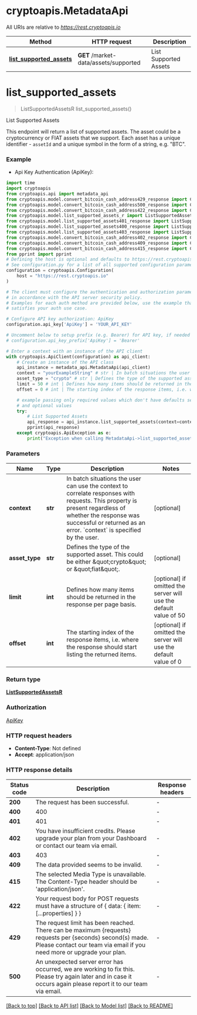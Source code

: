 # cryptoapis.MetadataApi

All URIs are relative to *https://rest.cryptoapis.io*

Method | HTTP request | Description
------------- | ------------- | -------------
[**list_supported_assets**](MetadataApi.md#list_supported_assets) | **GET** /market-data/assets/supported | List Supported Assets


# **list_supported_assets**
> ListSupportedAssetsR list_supported_assets()

List Supported Assets

This endpoint will return a list of supported assets. The asset could be a cryptocurrency or FIAT assets that we support. Each asset has a unique identifier - `assetId` and a unique symbol in the form of a string, e.g. \"BTC\".

### Example

* Api Key Authentication (ApiKey):

```python
import time
import cryptoapis
from cryptoapis.api import metadata_api
from cryptoapis.model.convert_bitcoin_cash_address429_response import ConvertBitcoinCashAddress429Response
from cryptoapis.model.convert_bitcoin_cash_address500_response import ConvertBitcoinCashAddress500Response
from cryptoapis.model.convert_bitcoin_cash_address422_response import ConvertBitcoinCashAddress422Response
from cryptoapis.model.list_supported_assets_r import ListSupportedAssetsR
from cryptoapis.model.list_supported_assets401_response import ListSupportedAssets401Response
from cryptoapis.model.list_supported_assets400_response import ListSupportedAssets400Response
from cryptoapis.model.list_supported_assets403_response import ListSupportedAssets403Response
from cryptoapis.model.convert_bitcoin_cash_address402_response import ConvertBitcoinCashAddress402Response
from cryptoapis.model.convert_bitcoin_cash_address409_response import ConvertBitcoinCashAddress409Response
from cryptoapis.model.convert_bitcoin_cash_address415_response import ConvertBitcoinCashAddress415Response
from pprint import pprint
# Defining the host is optional and defaults to https://rest.cryptoapis.io
# See configuration.py for a list of all supported configuration parameters.
configuration = cryptoapis.Configuration(
    host = "https://rest.cryptoapis.io"
)

# The client must configure the authentication and authorization parameters
# in accordance with the API server security policy.
# Examples for each auth method are provided below, use the example that
# satisfies your auth use case.

# Configure API key authorization: ApiKey
configuration.api_key['ApiKey'] = 'YOUR_API_KEY'

# Uncomment below to setup prefix (e.g. Bearer) for API key, if needed
# configuration.api_key_prefix['ApiKey'] = 'Bearer'

# Enter a context with an instance of the API client
with cryptoapis.ApiClient(configuration) as api_client:
    # Create an instance of the API class
    api_instance = metadata_api.MetadataApi(api_client)
    context = "yourExampleString" # str | In batch situations the user can use the context to correlate responses with requests. This property is present regardless of whether the response was successful or returned as an error. `context` is specified by the user. (optional)
    asset_type = "crypto" # str | Defines the type of the supported asset. This could be either \"crypto\" or \"fiat\". (optional)
    limit = 50 # int | Defines how many items should be returned in the response per page basis. (optional) if omitted the server will use the default value of 50
    offset = 0 # int | The starting index of the response items, i.e. where the response should start listing the returned items. (optional) if omitted the server will use the default value of 0

    # example passing only required values which don't have defaults set
    # and optional values
    try:
        # List Supported Assets
        api_response = api_instance.list_supported_assets(context=context, asset_type=asset_type, limit=limit, offset=offset)
        pprint(api_response)
    except cryptoapis.ApiException as e:
        print("Exception when calling MetadataApi->list_supported_assets: %s\n" % e)
```


### Parameters

Name | Type | Description  | Notes
------------- | ------------- | ------------- | -------------
 **context** | **str**| In batch situations the user can use the context to correlate responses with requests. This property is present regardless of whether the response was successful or returned as an error. &#x60;context&#x60; is specified by the user. | [optional]
 **asset_type** | **str**| Defines the type of the supported asset. This could be either \&quot;crypto\&quot; or \&quot;fiat\&quot;. | [optional]
 **limit** | **int**| Defines how many items should be returned in the response per page basis. | [optional] if omitted the server will use the default value of 50
 **offset** | **int**| The starting index of the response items, i.e. where the response should start listing the returned items. | [optional] if omitted the server will use the default value of 0

### Return type

[**ListSupportedAssetsR**](ListSupportedAssetsR.md)

### Authorization

[ApiKey](../README.md#ApiKey)

### HTTP request headers

 - **Content-Type**: Not defined
 - **Accept**: application/json


### HTTP response details

| Status code | Description | Response headers |
|-------------|-------------|------------------|
**200** | The request has been successful. |  -  |
**400** | 400 |  -  |
**401** | 401 |  -  |
**402** | You have insufficient credits. Please upgrade your plan from your Dashboard or contact our team via email. |  -  |
**403** | 403 |  -  |
**409** | The data provided seems to be invalid. |  -  |
**415** | The selected Media Type is unavailable. The Content-Type header should be &#39;application/json&#39;. |  -  |
**422** | Your request body for POST requests must have a structure of { data: { item: [...properties] } } |  -  |
**429** | The request limit has been reached. There can be maximum {requests} requests per {seconds} second(s) made. Please contact our team via email if you need more or upgrade your plan. |  -  |
**500** | An unexpected server error has occurred, we are working to fix this. Please try again later and in case it occurs again please report it to our team via email. |  -  |

[[Back to top]](#) [[Back to API list]](../README.md#documentation-for-api-endpoints) [[Back to Model list]](../README.md#documentation-for-models) [[Back to README]](../README.md)

